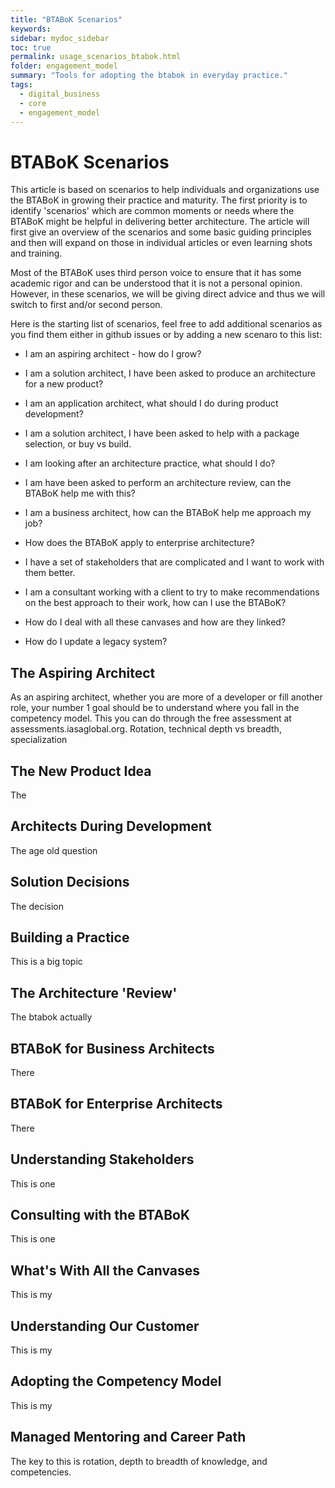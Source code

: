 ```yaml
---
title: "BTABoK Scenarios"
keywords: 
sidebar: mydoc_sidebar
toc: true
permalink: usage_scenarios_btabok.html
folder: engagement_model
summary: "Tools for adopting the btabok in everyday practice."
tags: 
  - digital_business
  - core
  - engagement_model
---
```


# BTABoK Scenarios

This article is based on scenarios to help individuals and organizations use the BTABoK in growing their practice and maturity. The first priority is to identify 'scenarios' which are common moments or needs where the BTABoK might be helpful in delivering better architecture. The article will first give an overview of the scenarios and some basic guiding principles and then will expand on those in individual articles or even learning shots and training. 

Most of the BTABoK uses third person voice to ensure that it has some academic rigor and can be understood that it is not a personal opinion. However, in these scenarios, we will be giving direct advice and thus we will switch to first and/or second person. 

Here is the starting list of scenarios,  feel free to add additional scenarios as you find them either in github issues or by adding a new scenaro to this list: 

- I am an aspiring architect - how do I grow?

- I am a solution architect, I have been asked to produce an architecture for a new product?

- I am an application architect, what should I do during product development?

- I am a solution architect, I have been asked to help with a package selection, or buy vs build.

- I am looking after an architecture practice, what should I do?

- I am have been asked to perform an architecture review, can the BTABoK help me with this?

- I am a business architect, how can the BTABoK help me approach my job?

- How does the BTABoK apply to enterprise architecture?

- I have a set of stakeholders that are complicated and I want to work with them better. 

- I am a consultant working with a client to try to make recommendations on the best approach to their work, how can I use the BTABoK?

- How do I deal with all these canvases and how are they linked?

- How do I update a legacy system?

## The Aspiring Architect

As an aspiring architect, whether you are more of a developer or fill another role, your number 1 goal should be to understand where you fall in the competency model. This you can do through the free assessment at assessments.iasaglobal.org.  Rotation, technical depth vs breadth, specialization

## The New Product Idea

The 

## Architects During Development

The age old question

## Solution Decisions

The decision

## Building a Practice

This is a big topic

## The Architecture 'Review'

The btabok actually

## BTABoK for Business Architects

There

## BTABoK for Enterprise Architects

There

## Understanding Stakeholders

This is one

## Consulting with the BTABoK

This is one

## What's With All the Canvases

This is my 

## Understanding Our Customer

This is my

## Adopting the Competency Model

This is my

## Managed Mentoring and Career Path

The key to this is rotation, depth to breadth of knowledge, and competencies.
